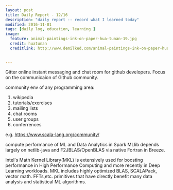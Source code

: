 ```yaml
---
layout: post
title: Daily Report - 12/16
description: "daily report -- record what I learned today"
modified: 2016-11-01
tags: [daily log, education, learning ]
image:
  feature: animal-paintings-ink-on-paper-hua-tunan-19.jpg
  credit: huatunan
  creditlink: http://www.demilked.com/animal-paintings-ink-on-paper-hua-tunan/


---
```


Gitter online instant messaging and chat room for github developers. Focus on the communicaion of Github community.

community env of any programming area:

1. wikipedia
2. tutorials/exercises
3. mailing lists
4. chat rooms
5. user groups
6. conferrences

e.g. https://www.scala-lang.org/community/

compute performance of ML and Data Analytics in Spark MLlib depends largely on netlib-java and F2JBLAS/OpenBLAS via native Fortran in Breeze. 

Intel's Math Kernel Library(MKL) is extensively used for boosting performance in High Performance Computing and more recently in Deep Learning workloads. MKL includes highly optimized BLAS, SCALAPack, vector math. FFTs,etc. primitives that have directly benefit many data analysis and statistical ML algorithms.



